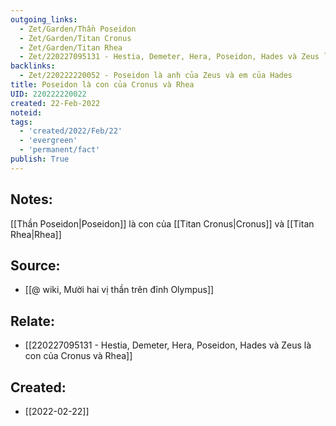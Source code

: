 ```yaml
---
outgoing_links:
  - Zet/Garden/Thần Poseidon
  - Zet/Garden/Titan Cronus
  - Zet/Garden/Titan Rhea
  - Zet/220227095131 - Hestia, Demeter, Hera, Poseidon, Hades và Zeus là con của Cronus và Rhea
backlinks:
  - Zet/220222220052 - Poseidon là anh của Zeus và em của Hades
title: Poseidon là con của Cronus và Rhea
UID: 220222220022
created: 22-Feb-2022
noteid:
tags:
  - 'created/2022/Feb/22'
  - 'evergreen'
  - 'permanent/fact'
publish: True
---
```

## Notes:
[[Thần Poseidon|Poseidon]] là con của [[Titan Cronus|Cronus]] và [[Titan Rhea|Rhea]]

## Source:
- [[@ wiki, Mười hai vị thần trên đỉnh Olympus]]

## Relate:
- [[220227095131 - Hestia, Demeter, Hera, Poseidon, Hades và Zeus là con của Cronus và Rhea]]



## Created:
- [[2022-02-22]]
